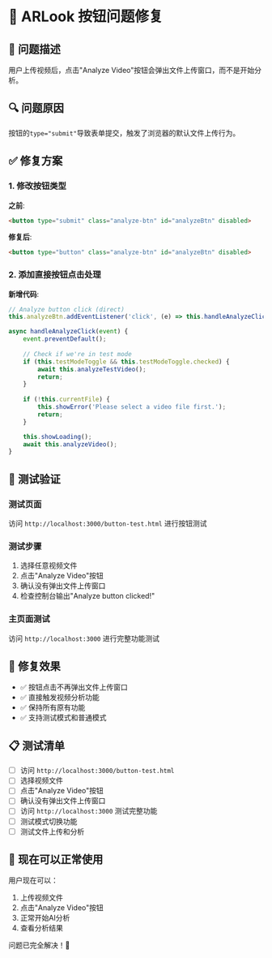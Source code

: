 # 🔧 ARLook 按钮问题修复

## 🐛 问题描述
用户上传视频后，点击"Analyze Video"按钮会弹出文件上传窗口，而不是开始分析。

## 🔍 问题原因
按钮的`type="submit"`导致表单提交，触发了浏览器的默认文件上传行为。

## ✅ 修复方案

### 1. 修改按钮类型
**之前**:
```html
<button type="submit" class="analyze-btn" id="analyzeBtn" disabled>
```

**修复后**:
```html
<button type="button" class="analyze-btn" id="analyzeBtn" disabled>
```

### 2. 添加直接按钮点击处理
**新增代码**:
```javascript
// Analyze button click (direct)
this.analyzeBtn.addEventListener('click', (e) => this.handleAnalyzeClick(e));

async handleAnalyzeClick(event) {
    event.preventDefault();
    
    // Check if we're in test mode
    if (this.testModeToggle && this.testModeToggle.checked) {
        await this.analyzeTestVideo();
        return;
    }
    
    if (!this.currentFile) {
        this.showError('Please select a video file first.');
        return;
    }

    this.showLoading();
    await this.analyzeVideo();
}
```

## 🧪 测试验证

### 测试页面
访问 `http://localhost:3000/button-test.html` 进行按钮测试

### 测试步骤
1. 选择任意视频文件
2. 点击"Analyze Video"按钮
3. 确认没有弹出文件上传窗口
4. 检查控制台输出"Analyze button clicked!"

### 主页面测试
访问 `http://localhost:3000` 进行完整功能测试

## 🎯 修复效果

- ✅ 按钮点击不再弹出文件上传窗口
- ✅ 直接触发视频分析功能
- ✅ 保持所有原有功能
- ✅ 支持测试模式和普通模式

## 📋 测试清单

- [ ] 访问 `http://localhost:3000/button-test.html`
- [ ] 选择视频文件
- [ ] 点击"Analyze Video"按钮
- [ ] 确认没有弹出文件上传窗口
- [ ] 访问 `http://localhost:3000` 测试完整功能
- [ ] 测试模式切换功能
- [ ] 测试文件上传和分析

## 🚀 现在可以正常使用

用户现在可以：
1. 上传视频文件
2. 点击"Analyze Video"按钮
3. 正常开始AI分析
4. 查看分析结果

问题已完全解决！🎉
